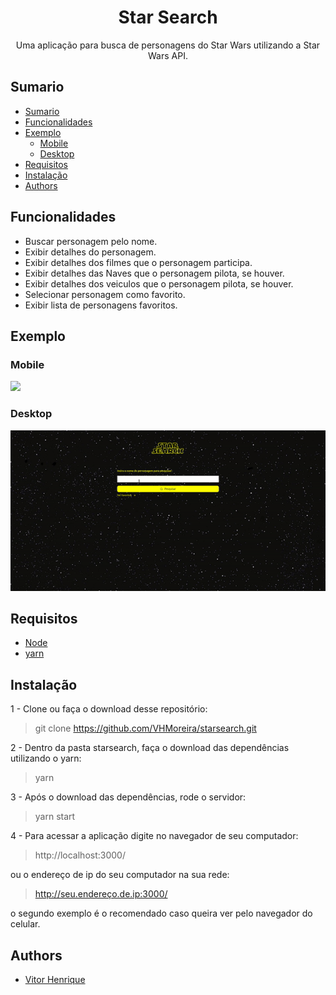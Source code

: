 <h1 align="center"> Star Search </h1>

<p align="center"> 
    Uma aplicação para busca de personagens do Star Wars utilizando a Star Wars API.
</p>

## Sumario

- [Sumario](#sumario)
- [Funcionalidades](#funcionalidades)
- [Exemplo](#exemplo)
  - [Mobile](#mobile)
  - [Desktop](#desktop)
- [Requisitos](#requisitos)
- [Instalação](#instalação)
- [Authors](#authors)

## Funcionalidades

- Buscar personagem pelo nome.
- Exibir detalhes do personagem.
- Exibir detalhes dos filmes que o personagem participa.
- Exibir detalhes das Naves que o personagem pilota, se houver.
- Exibir detalhes dos veiculos que o personagem pilota, se houver.
- Selecionar personagem como favorito.
- Exibir lista de personagens favoritos.

## Exemplo

### Mobile

![](https://github.com/VHMoreira/starsearch/blob/development/gifs/mobile.gif)

### Desktop

![](https://github.com/VHMoreira/starsearch/blob/development/gifs/desktop.gif)

## Requisitos

- [Node](https://nodejs.org/en/download/)
- [yarn](https://yarnpkg.com/)

## Instalação

1 - Clone ou faça o download desse repositório:

> git clone https://github.com/VHMoreira/starsearch.git

2 - Dentro da pasta starsearch, faça o download das dependências utilizando o yarn:

> yarn

3 - Após o download das dependências, rode o servidor:

> yarn start

4 - Para acessar a aplicação digite no navegador de seu computador:

> http://localhost:3000/

ou o endereço de ip do seu computador na sua rede:

> http://seu.endereço.de.ip:3000/

o segundo exemplo é o recomendado caso queira ver pelo navegador do celular.

## Authors

- [Vitor Henrique]("https://github.com/VHMoreira")